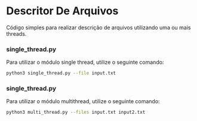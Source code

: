 # Descritor De Arquivos

Código simples para realizar descrição de arquivos utilizando uma ou mais threads.

### single_thread.py

Para utilizar o módulo single thread, utilize o seguinte comando:

```bash
python3 single_thread.py --file input.txt
```

### single_thread.py

Para utilizar o módulo multithread, utilize o seguinte comando:

```bash
python3 multi_thread.py --files input.txt input2.txt
```
